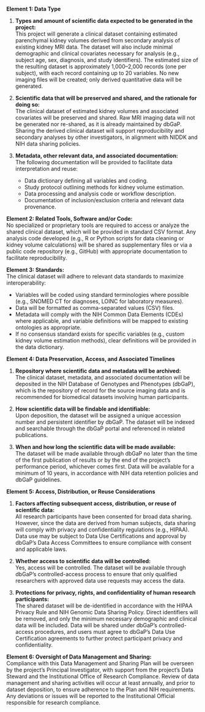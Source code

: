 **Element 1: Data Type**

1. **Types and amount of scientific data expected to be generated in the project:**   
   This project will generate a clinical dataset containing estimated parenchymal kidney volumes derived from secondary analysis of existing kidney MRI data. The dataset will also include minimal demographic and clinical covariates necessary for analysis (e.g., subject age, sex, diagnosis, and study identifiers). The estimated size of the resulting dataset is approximately 1,000–2,000 records (one per subject), with each record containing up to 20 variables. No new imaging files will be created; only derived quantitative data will be generated.

2. **Scientific data that will be preserved and shared, and the rationale for doing so:**  
   The clinical dataset of estimated kidney volumes and associated covariates will be preserved and shared. Raw MRI imaging data will not be generated nor re-shared, as it is already maintained by dbGaP. Sharing the derived clinical dataset will support reproducibility and secondary analyses by other investigators, in alignment with NIDDK and NIH data sharing policies.

3. **Metadata, other relevant data, and associated documentation:**   
   The following documentation will be provided to facilitate data interpretation and reuse:
   - Data dictionary defining all variables and coding.
   - Study protocol outlining methods for kidney volume estimation.
   - Data processing and analysis code or workflow description.
   - Documentation of inclusion/exclusion criteria and relevant data provenance.

**Element 2: Related Tools, Software and/or Code:**  
No specialized or proprietary tools are required to access or analyze the shared clinical dataset, which will be provided in standard CSV format. Any analysis code developed (e.g., R or Python scripts for data cleaning or kidney volume calculations) will be shared as supplementary files or via a public code repository (e.g., GitHub) with appropriate documentation to facilitate reproducibility.

**Element 3: Standards:**  
The clinical dataset will adhere to relevant data standards to maximize interoperability:
- Variables will be coded using standard terminologies where possible (e.g., SNOMED CT for diagnoses, LOINC for laboratory measures).
- Data will be formatted as comma-separated values (CSV) files.
- Metadata will comply with the NIH Common Data Elements (CDEs) where applicable, and variable definitions will be mapped to existing ontologies as appropriate.
- If no consensus standard exists for specific variables (e.g., custom kidney volume estimation methods), clear definitions will be provided in the data dictionary.

**Element 4: Data Preservation, Access, and Associated Timelines**

1. **Repository where scientific data and metadata will be archived:**   
   The clinical dataset, metadata, and associated documentation will be deposited in the NIH Database of Genotypes and Phenotypes (dbGaP), which is the repository of record for the source imaging data and is recommended for biomedical datasets involving human participants.

2. **How scientific data will be findable and identifiable:**   
   Upon deposition, the dataset will be assigned a unique accession number and persistent identifier by dbGaP. The dataset will be indexed and searchable through the dbGaP portal and referenced in related publications.

3. **When and how long the scientific data will be made available:**   
   The dataset will be made available through dbGaP no later than the time of the first publication of results or by the end of the project’s performance period, whichever comes first. Data will be available for a minimum of 10 years, in accordance with NIH data retention policies and dbGaP guidelines.

**Element 5: Access, Distribution, or Reuse Considerations**

1. **Factors affecting subsequent access, distribution, or reuse of scientific data:**  
   All research participants have been consented for broad data sharing. However, since the data are derived from human subjects, data sharing will comply with privacy and confidentiality regulations (e.g., HIPAA). Data use may be subject to Data Use Certifications and approval by dbGaP’s Data Access Committees to ensure compliance with consent and applicable laws.

2. **Whether access to scientific data will be controlled:**  
   Yes, access will be controlled. The dataset will be available through dbGaP’s controlled-access process to ensure that only qualified researchers with approved data use requests may access the data.

3. **Protections for privacy, rights, and confidentiality of human research participants:**   
   The shared dataset will be de-identified in accordance with the HIPAA Privacy Rule and NIH Genomic Data Sharing Policy. Direct identifiers will be removed, and only the minimum necessary demographic and clinical data will be included. Data will be shared under dbGaP’s controlled-access procedures, and users must agree to dbGaP’s Data Use Certification agreements to further protect participant privacy and confidentiality.

**Element 6: Oversight of Data Management and Sharing:**  
Compliance with this Data Management and Sharing Plan will be overseen by the project’s Principal Investigator, with support from the project’s Data Steward and the Institutional Office of Research Compliance. Review of data management and sharing activities will occur at least annually, and prior to dataset deposition, to ensure adherence to the Plan and NIH requirements. Any deviations or issues will be reported to the Institutional Official responsible for research compliance.